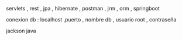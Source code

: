 servlets , rest , jpa , hibernate , postman , jrm , orm , springboot

conexion db : localhost ,puerto , nombre db , usuario root , contraseña

jackson java